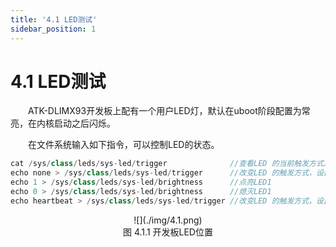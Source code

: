 ```yaml
---
title: '4.1 LED测试'
sidebar_position: 1
---
```


# 4.1 LED测试

&emsp;&emsp;ATK-DLIMX93开发板上配有一个用户LED灯，默认在uboot阶段配置为常亮，在内核启动之后闪烁。

&emsp;&emsp;在文件系统输入如下指令，可以控制LED的状态。

```c#
cat /sys/class/leds/sys-led/trigger              //查看LED 的当前触发方式及支持的触发方式
echo none > /sys/class/leds/sys-led/trigger      //改变LED 的触发方式，设置为none
echo 1 > /sys/class/leds/sys-led/brightness      //点亮LED1
echo 0 > /sys/class/leds/sys-led/brightness      //熄灭LED1
echo heartbeat > /sys/class/leds/sys-led/trigger //改变LED 的触发方式，设置为心跳heartbeat
```


<center>
![](./img/4.1.png)<br />
图 4.1.1 开发板LED位置
</center>

















